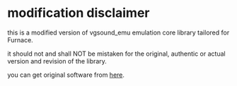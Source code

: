 # modification disclaimer

this is a modified version of vgsound_emu emulation core library tailored for Furnace.

it should not and shall NOT be mistaken for the original, authentic or actual version and revision of the library.

you can get original software from [here](https://gitlab.com/cam900/vgsound_emu/).
